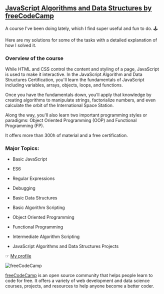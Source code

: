 ## [JavaScript Algorithms and Data Structures by freeCodeCamp](https://www.freecodecamp.org/learn/javascript-algorithms-and-data-structures)

A course I've been doing lately, which I find super useful and fun to do. 🕹️

Here are my solutions for some of the tasks with a detailed explanation of how I solved it. 

### Overview of the course

While HTML and CSS control the content and styling of a page, JavaScript is used to make it interactive. In the JavaScript Algorithm and Data Structures Certification, you'll learn the fundamentals of JavaScript including variables, arrays, objects, loops, and functions.

Once you have the fundamentals down, you'll apply that knowledge by creating algorithms to manipulate strings, factorialize numbers, and even calculate the orbit of the International Space Station.

Along the way, you'll also learn two important programming styles or paradigms: Object Oriented Programming (OOP) and Functional Programming (FP). 

It offers more than 300h of material and a free certification.

### Major Topics:

- Basic JavaScript

- ES6

- Regular Expressions

- Debugging

- Basic Data Structures

- Basic Algorithm Scripting

- Object Oriented Programming

- Functional Programming

- Intermediate Algorithm Scripting

- JavaScript Algorithms and Data Structures Projects


☞ [My profile](https://www.freecodecamp.org/Alekusu)

![freeCodeCamp](https://upload.wikimedia.org/wikipedia/commons/3/39/FreeCodeCamp_logo.png)


[freeCodeCamp](https://www.freecodecamp.org/learn) is an open source community that helps people learn to code for free. It offers a variety of web development and data science courses, projects, and resources to help anyone become a better coder.

